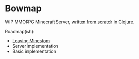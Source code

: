 # Bowmap

WIP MMORPG Minecraft Server, [written from scratch](minecraft-server-from-scratch.md) in [Clojure](Clojure.md).

Roadmap(ish):
- [Leaving Minestom](leaving-minestom.md)
- Server implementation
- Basic implementation
